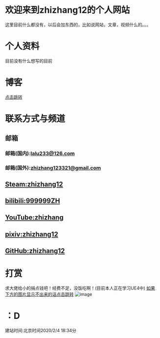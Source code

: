 # 欢迎来到zhizhang12的个人网站

这里目前什么都没有，以后会加东西的，比如说网站，文章，视频什么的。。。




# 个人资料


目前没有什么想写的目前





# 博客

<a href="https://zhizhang12.github.io/Blog.html">点击跳转</a>



# 联系方式与频道
## 邮箱
### 邮箱(国内):lalu233@126.com
### 邮箱(国外):zhizhang123321@gmail.com
## <a href="https://steamcommunity.com/id/QAQYA/">Steam:zhizhang12</a>
## <a href="https://space.bilibili.com/352734569">bilibili:999999ZH</a>
## <a href="https://www.youtube.com/channel/UCMCv-l-DMt4YXd_FSdKCq8Q?view_as=subscriber">YouTube:zhizhang</a>
## <a href="https://www.pixiv.net/users/42750962">pixiv:zhizhang12</a>
## <a href="https://github.com/zhizhang12">GitHub:zhizhang12</a>


# 打赏
求大佬给小的捐点钱吧！经费不足，没饭吃啊！(目前本人正在学习UE4中)
<a href="https://zhizhang12.github.io/chifan.jpg">如果下方的图片显示不出来的话点击跳转</a>
![image](.https://github.com/zhizhang12/zhizhang12.github.io/edit/master/chifan.jpg)


# ：D
建站时间:北京时间2020/2/4 18:34分
